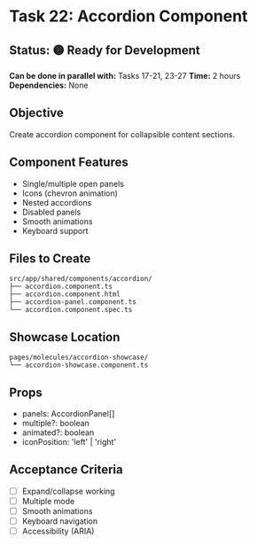 # Task 22: Accordion Component

## Status: 🟡 Ready for Development
**Can be done in parallel with:** Tasks 17-21, 23-27
**Time:** 2 hours
**Dependencies:** None

## Objective
Create accordion component for collapsible content sections.

## Component Features
- Single/multiple open panels
- Icons (chevron animation)
- Nested accordions
- Disabled panels
- Smooth animations
- Keyboard support

## Files to Create
```
src/app/shared/components/accordion/
├── accordion.component.ts
├── accordion.component.html
├── accordion-panel.component.ts
└── accordion.component.spec.ts
```

## Showcase Location
```
pages/molecules/accordion-showcase/
└── accordion-showcase.component.ts
```

## Props
- panels: AccordionPanel[]
- multiple?: boolean
- animated?: boolean
- iconPosition: 'left' | 'right'

## Acceptance Criteria
- [ ] Expand/collapse working
- [ ] Multiple mode
- [ ] Smooth animations
- [ ] Keyboard navigation
- [ ] Accessibility (ARIA)
